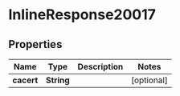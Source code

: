 # InlineResponse20017

## Properties
Name | Type | Description | Notes
------------ | ------------- | ------------- | -------------
**cacert** | **String** |  |  [optional]
